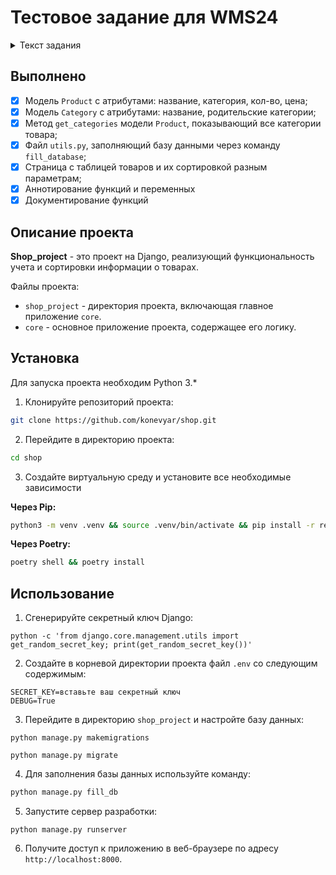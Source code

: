 # Тестовое задание для WMS24

<details>
    <summary>Текст задания</summary>

    Требуемые скилы: django, html, css, js

    Поднять проект на Django с моделями Product и Category
    Product:
    - title: str
    - category (ForeignKey от Category) - удаление товаров при удалении категории, null=False
    - Количество: int - не должно быть меньше нуля и не больше 100000
    - Цена: float - 2 знака после запятой, не должно быть меньше нуля

    Category:
    - title: str
    - parent: FK от Category - без лимита на вложенность, null=True

    Написать метод к товарам: Вывести текстом категорию и все родительские категории.
    Например:
    Кастрюля имеет категорию "Кастрюли", при этом Категория "Кастрюли" имеет родитель "Посуда для кухни", а категория "Посуда для кухни" имеет категорию "Товары для дома"
    Соответственно метод должен возвращать: Кастрюли · Посуда для кухни · Товары для дома

    В шаблонах с использование html, css, js сделать следующее:
    Вывести таблицу товаров (ID, Название, Цена, Количество, Категории(из метода))  в порядке возрастания цены с использованием любого стиля bootstrap https://getbootstrap.com/docs/5.3/content/tables/
    Силами js сделать возможность сортировки по колонке цены или количества, можно использовать любую библиотеку.

    В проект добавить файл utils.py и с его помощью загрузить текстовые данные в базу данных:
    products = """id:title:category_id:count:cost
    1:Велосипед:1:100:100.50
    2:Кастрюля 1,5л:2:50:1200
    3:Тарелка 25см:3:1000:25
    4:Кастрюля 3л:55:300.78"""

    category = """id:title:parent
    1:Велосипеды:None
    2:Кастрюли:4
    3:Тарелки:4
    4:Посуда для кухни:5
    5:Товары для дома:None"""


    Оцениваться будет все в совокупности от использования тайпингов, до способа хранения секретных данных (secret_key, данные для доступа к БД), в т.ч. оптимальность запросов ORM, используемые библиотеки.
    Не будет оцениваться: красота оформления фронт части, главное чтобы были базовые знания html, js, css

    Залить в любую систему контроля версий и прислать ссылку
</details>

## Выполнено

- [x] Модель `Product` с атрибутами: название, категория, кол-во, цена;
- [x] Модель `Category` с атрибутами: название, родительские категории;
- [x] Метод `get_categories` модели `Product`, показывающий все категории товара;
- [x] Файл `utils.py`, заполняющий базу данными через команду `fill_database`;
- [x] Страница с таблицей товаров и их сортировкой разным параметрам;
- [x] Аннотирование функций и переменных
- [x] Документирование функций

## Описание проекта

**Shop_project** - это проект на Django, реализующий функциональность учета и сортировки информации о товарах.

Файлы проекта:
- `shop_project` - директория проекта, включающая главное приложение `core`.
- `core` - основное приложение проекта, содержащее его логику.

## Установка

Для запуска проекта необходим Python 3.*

1. Клонируйте репозиторий проекта:

```bash
git clone https://github.com/konevyar/shop.git
```

2. Перейдите в директорию проекта:

```bash
cd shop
```

3. Создайте виртуальную среду и установите все необходимые зависимости

**Через Pip:**
```bash
python3 -m venv .venv && source .venv/bin/activate && pip install -r requirements.txt
```

**Через Poetry:**

```bash
poetry shell && poetry install
```

## Использование

1. Сгенерируйте секретный ключ Django:
```
python -c 'from django.core.management.utils import get_random_secret_key; print(get_random_secret_key())'
```

2. Создайте в корневой директории проекта файл `.env` со следующим содержимым:
```
SECRET_KEY=вставьте ваш секретный ключ
DEBUG=True
```

3. Перейдите в директорию `shop_project` и настройте базу данных:
```
python manage.py makemigrations
```

```
python manage.py migrate
```

4. Для заполнения базы данных используйте команду:
```python
python manage.py fill_db
```

5. Запустите сервер разработки:
```
python manage.py runserver
```

6. Получите доступ к приложению в веб-браузере по адресу `http://localhost:8000`.